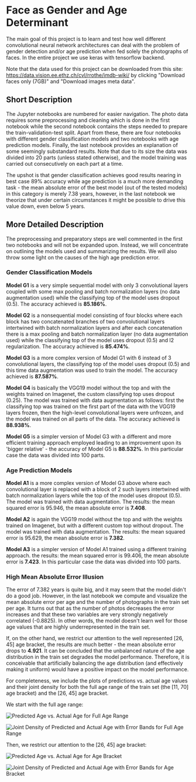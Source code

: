 # Face as Gender and Age Determinant  
The main goal of this project is to learn and test how well different convolutional neural network architectures can deal with the problem of gender detection and/or age prediction when fed solely the photographs of faces. In the entire project we use keras with tensorflow backend.

Note that the data used for this project can be downloaded from this site: https://data.vision.ee.ethz.ch/cvl/rrothe/imdb-wiki/
by clicking "Download faces only (7GB)" and "Download images meta data".

## Short Description
The Jupyter notebooks are numbered for easier navigation. The photo data requires some preprocessing and cleaning which is done in the first notebook while the second notebook contains the steps needed to prepare the train-validation-test split. Apart from these, there are four notebooks with different gender classification models and two notebooks with age prediction models. Finally, the last notebook provides an explanation of some seemingly substandard results. Note that due to its size the data was divided into 20 parts (unless stated otherwise), and the model training was carried out consecutively on each part at a time.

The upshot is that gender classification achieves good results nearing in best case 89% accuracy while age prediction is a much more demanding task - the mean absolute error of the best model (out of the tested models) in this category is merely 7.38 years, however, in the last notebook we theorize that under certain circumstances it might be possible to drive this value down, even below 5 years.

## More Detailed Description
The preprocessing and preparatory steps are well commented in the first two notebooks and will not be expanded upon. Instead, we will concentrate on outlining the models used and summarizing the results. We will also throw some light on the causes of the high age prediction error.

### Gender Classification Models
**Model G1** is a very simple sequential model with only 3 convolutional layers coupled with some max pooling and batch normalization layers (no data augmentation used) while the classifying top of the model uses dropout (0.5). The accuracy achieved is **85.186%**.

**Model G2** is a nonsequential model consisting of four blocks where each block has two concatenated branches of two convolutional layers intertwined with batch normalization layers and after each concatenation there is a max pooling and batch normalization layer (no data augmentation used) while the classifying top of the model uses dropout (0.5) and l2 regularization. The accuracy achieved is **85.474%**.

**Model G3** is a more complex version of Model G1 with 6 instead of 3 convolutional layers, the classifying top of the model uses dropout (0.5) and this time data augmentation was used to train the model. The accuracy achieved is **87.587%**.

**Model G4** is basically the VGG19 model without the top and with the weights trained on Imagenet, the custom classifying top uses dropout (0.25). The model was trained with data augmentation as follows: first the classifying top was trained on the first part of the data with the VGG19 layers frozen, then the high-level convolutional layers were unfrozen, and the model was trained on all parts of the data. The accuracy achieved is **88.938%**.

**Model G5** is a simpler version of Model G3 with a different and more efficient training approach employed leading to an improvement upon its 'bigger relative' - the accuracy of Model G5 is **88.532%**. In this particular case the data was divided into 100 parts.

### Age Prediction Models
**Model A1** is a more complex version of Model G3 above where each convolutional layer is replaced with a block of 2 such layers intertwined with batch normalization layers while the top of the model uses dropout (0.5). The model was trained with data augmentation. The results: the mean squared error is 95.946, the mean absolute error is **7.408**.

**Model A2** is again the VGG19 model without the top and with the weights trained on Imagenet, but with a different custom top without dropout. The model was trained with data augmentation. The results: the mean squared error is 95.629, the mean absolute error is **7.382**.

**Model A3** is a simpler version of Model A1 trained using a different training approach. the results: the mean squared error is 99.406, the mean absolute error is **7.423**. In this particular case the data was divided into 100 parts.

### High Mean Absolute Error Illusion
The error of 7.382 years is quite big, and it may seem that the model didn't do a good job. However, in the last notebook we compute and visualize the mean absolute error per age and the number of photographs in the train set per age. It turns out that as the number of photos decreases the error increases and that these two variables are very strongly negatively correlated (-0.8825). In other words, the model doesn't learn well for those age values that are highly underrepresented in the train set.

If, on the other hand, we restrict our attention to the well represented \[26, 45\] age bracket, the results are much better - the mean absolute error drops to **4.921**. It can be concluded that the unbalanced nature of the age distribution in the train set degrades the model performance. Therefore, it is conceivable that artificially balancing the age distribution (and effectively making it uniform) would have a positive impact on the model performance.

For completeness, we include the plots of predictions vs. actual age values and their joint density for both the full age range of the train set (the \[11, 70\] age bracket) and the \[26, 45\] age bracket.

We start with the full age range:

![Predicted Age vs. Actual Age for Full Age Range](https://github.com/RafalPikula/faces/blob/master/pictures/Predicted_Age_vs_Actual_Age_for_Full_Age_Range.png)

![Joint Density of Predicted and Actual Age with Error Bands for Full Age Range](https://github.com/RafalPikula/faces/blob/master/pictures/Joint_Density_of_Predicted_and_Actual_Age_with_Error_Bands_for_Full_Age_Range.png)

Then, we restrict our attention to the \[26, 45\] age bracket:

![Predicted Age vs. Actual Age for Age Bracket](https://github.com/RafalPikula/faces/blob/master/pictures/Predicted_Age_vs_Actual_Age_for_Age_Bracket.png)

![Joint Density of Predicted and Actual Age with Error Bands for Age Bracket](https://github.com/RafalPikula/faces/blob/master/pictures/Joint_Density_of_Predicted_and_Actual_Age_with_Error_Bands_for_Age_Bracket.png)

